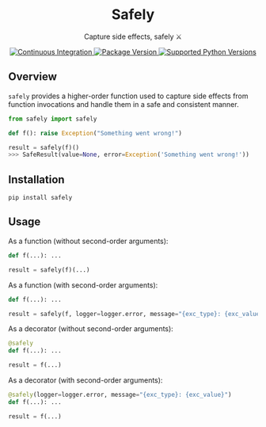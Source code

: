 <h1 align="center">Safely</h1>
<p align="center">Capture side effects, safely ⚔️</p>
<p align="center">
<a href="https://github.com/lukemiloszewski/safely/actions/workflows/ci.yml/badge.svg" target="_blank">
    <img src="https://github.com/lukemiloszewski/safely/actions/workflows/ci.yml/badge.svg" alt="Continuous Integration">
</a>
<a href="https://pypi.org/project/safely" target="_blank">
    <img src="https://img.shields.io/pypi/v/safely?color=%2334D058&label=pypi%20package" alt="Package Version">
</a>
<a href="https://pypi.org/project/safely" target="_blank">
    <img src="https://img.shields.io/pypi/pyversions/safely.svg?color=%2334D058" alt="Supported Python Versions">
</a>
</p>

## Overview

`safely` provides a higher-order function used to capture side effects from function invocations and handle them in a safe and consistent manner.

```python
from safely import safely

def f(): raise Exception("Something went wrong!")

result = safely(f)()
>>> SafeResult(value=None, error=Exception('Something went wrong!'))
```

## Installation

```shell
pip install safely
```

## Usage

As a function (without second-order arguments):

```python
def f(...): ...

result = safely(f)(...)
```

As a function (with second-order arguments):

```python
def f(...): ...

result = safely(f, logger=logger.error, message="{exc_type}: {exc_value}")(...)
```

As a decorator (without second-order arguments):

```python
@safely
def f(...): ...

result = f(...)
```

As a decorator (with second-order arguments):

```python
@safely(logger=logger.error, message="{exc_type}: {exc_value}")
def f(...): ...

result = f(...)
```
